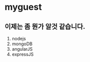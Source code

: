myguest
=======

이제는 좀 뭔가 알것 같습니다.
------------------------

1. nodejs
2. mongoDB
3. angularJS
4. expressJS
